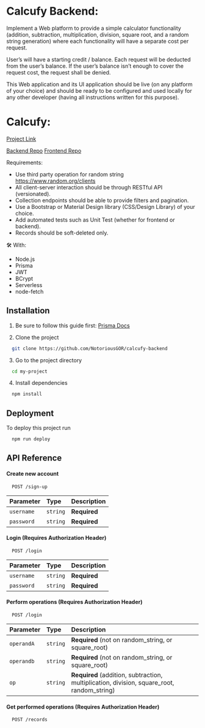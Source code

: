 
# Calcufy Backend:
Implement a Web platform to provide a simple calculator functionality (addition, subtraction, multiplication, division, square root, and a random string generation) where each functionality will have a separate cost per request. 

User’s will have a starting credit / balance. Each request will be deducted from the user’s balance. If the user’s balance isn’t enough to cover the request cost, the request shall be denied. 

This Web application and its UI application should be live (on any platform of your choice) and should be ready to be configured and used locally for any other developer (having all instructions written for this purpose). 

# Calcufy:
[Project Link](calcufy.fly.dev)

[Backend Repo](https://github.com/NotoriousGOR/calcufy-backend)
[Frontend Repo](https://github.com/NotoriousGOR/calcufy-frontend)

Requirements:

* Use third party operation for random string https://www.random.org/clients
* All client-server interaction should be through RESTful API (versionated).
* Collection endpoints should be able to provide filters and pagination.
* Use a Bootstrap or Material Design library (CSS/Design Library) of your choice.
* Add automated tests such as Unit Test (whether for frontend or backend).
* Records should be soft-deleted only.

🛠 With:

* Node.js
* Prisma
* JWT
* BCrypt
* Serverless
* node-fetch

## Installation

1. Be sure to follow this guide first: [Prisma Docs](https://www.prisma.io/docs/guides/deployment/deployment-guides/deploying-to-aws-lambda#prerequisites)

2. Clone the project

```bash
  git clone https://github.com/NotoriousGOR/calcufy-backend
```

3. Go to the project directory

```bash
  cd my-project
```

4. Install dependencies

```bash
  npm install
```

## Deployment

To deploy this project run

```bash
  npm run deploy
```


## API Reference

#### Create new account

```http
  POST /sign-up
```

| Parameter | Type     | Description                |
| :-------- | :------- | :------------------------- |
| `username` | `string` | **Required** |
| `password` | `string` | **Required** |

#### Login (Requires Authorization Header)

```http
  POST /login
```

| Parameter | Type     | Description                |
| :-------- | :------- | :------------------------- |
| `username` | `string` | **Required** |
| `password` | `string` | **Required** |

#### Perform operations (Requires Authorization Header)

```http
  POST /login
```

| Parameter | Type     | Description                |
| :-------- | :------- | :------------------------- |
| `operandA` | `string` | **Required** (not on random_string, or square_root)|
| `operandb` | `string` | **Required** (not on random_string, or square_root)|
| `op` | `string` | **Required** (addition, subtraction, multiplication, division, square_root, random_string)

#### Get performed operations (Requires Authorization Header)

```http
  POST /records
```